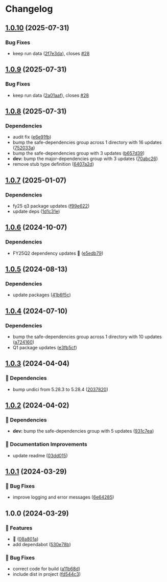 # Changelog

## [1.0.10](https://github.com/agrc/validate-address-action/compare/v1.0.9...v1.0.10) (2025-07-31)


### Bug Fixes

* keep run data ([2f7e3da](https://github.com/agrc/validate-address-action/commit/2f7e3da47a78439e8f26eb663d970b6994d78111)), closes [#28](https://github.com/agrc/validate-address-action/issues/28)

## [1.0.9](https://github.com/agrc/validate-address-action/compare/v1.0.8...v1.0.9) (2025-07-31)


### Bug Fixes

* keep run data ([2a01aaf](https://github.com/agrc/validate-address-action/commit/2a01aafab969f872e79e3d56b382a845451881b0)), closes [#28](https://github.com/agrc/validate-address-action/issues/28)

## [1.0.8](https://github.com/agrc/validate-address-action/compare/v1.0.7...v1.0.8) (2025-07-31)


### Dependencies

* audit fix ([e6e91fb](https://github.com/agrc/validate-address-action/commit/e6e91fbecf73f2f89ad94a24be4ceaa5f043bf44))
* bump the safe-dependencies group across 1 directory with 16 updates ([752033a](https://github.com/agrc/validate-address-action/commit/752033ae0e07e1472015e2d0ae02d6d4e5e46276))
* bump the safe-dependencies group with 3 updates ([b657d39](https://github.com/agrc/validate-address-action/commit/b657d393121f2fd80992896965414093e004f38b))
* **dev:** bump the major-dependencies group with 3 updates ([70abc26](https://github.com/agrc/validate-address-action/commit/70abc269cafbcd47c517414dad9e6ede40335bf0))
* remove stub type definition ([6407a2d](https://github.com/agrc/validate-address-action/commit/6407a2d251d2c883e0478a65b4f8b1e033493a30))

## [1.0.7](https://github.com/agrc/validate-address-action/compare/v1.0.6...v1.0.7) (2025-01-07)


### Dependencies

* fy25 q3 package updates ([f99e622](https://github.com/agrc/validate-address-action/commit/f99e62286ea5a4c06210146992b04f790af61243))
* update deps ([1d1c31e](https://github.com/agrc/validate-address-action/commit/1d1c31ed8a43043ce635e976f66e47e6bc739954))

## [1.0.6](https://github.com/agrc/validate-address-action/compare/v1.0.5...v1.0.6) (2024-10-07)


### Dependencies

* FY25Q2 dependency updates 🌲 ([e5edb79](https://github.com/agrc/validate-address-action/commit/e5edb79fbedb27ed1b66665f4f5fb8f3d48d54e7))

## [1.0.5](https://github.com/agrc/validate-address-action/compare/v1.0.4...v1.0.5) (2024-08-13)


### Dependencies

* update packages ([41b6f5c](https://github.com/agrc/validate-address-action/commit/41b6f5c21c1da34d625bc74bc187b6af89677954))

## [1.0.4](https://github.com/agrc/validate-address-action/compare/v1.0.3...v1.0.4) (2024-07-10)


### Dependencies

* bump the safe-dependencies group across 1 directory with 10 updates ([a724160](https://github.com/agrc/validate-address-action/commit/a7241601475ff406e9b97fedc7ebbe9dbfacc7ba))
* Q1 package updates ([e3fb5cf](https://github.com/agrc/validate-address-action/commit/e3fb5cf8fd226fb3d98f428ec3e779670763e992))

## [1.0.3](https://github.com/agrc/validate-address-action/compare/v1.0.2...v1.0.3) (2024-04-04)


### 🌲 Dependencies

* bump undici from 5.28.3 to 5.28.4 ([2037820](https://github.com/agrc/validate-address-action/commit/2037820f27a264948d7203f81e3ccb7128d9aa21))

## [1.0.2](https://github.com/agrc/validate-address-action/compare/v1.0.1...v1.0.2) (2024-04-02)


### 🌲 Dependencies

* **dev:** bump the safe-dependencies group with 5 updates ([931c7ea](https://github.com/agrc/validate-address-action/commit/931c7ea2dd3843d8f39d892d5287b396a9096858))


### 📖 Documentation Improvements

* update readme ([03dd015](https://github.com/agrc/validate-address-action/commit/03dd01515a3602cfa9c1dd4aea6ac99e0f916839))

## [1.0.1](https://github.com/agrc/validate-address-action/compare/v1.0.0...v1.0.1) (2024-03-29)


### 🐛 Bug Fixes

* improve logging and error messages ([6e64285](https://github.com/agrc/validate-address-action/commit/6e64285ec91a2477c9b0cb6eb6667749aaffe728))

## 1.0.0 (2024-03-29)


### 🚀 Features

* 🎉 ([08a801a](https://github.com/agrc/validate-address-action/commit/08a801a38d69cc796ae13fc31ccd8861bf082c56))
* add dependabot ([530e78b](https://github.com/agrc/validate-address-action/commit/530e78b1e0f6f9eb6e27f87d60ac12aa6377773d))


### 🐛 Bug Fixes

* correct code for build ([a11b68d](https://github.com/agrc/validate-address-action/commit/a11b68dbb4288b7587bf06144a33994898325c19))
* include dist in project ([fd544c3](https://github.com/agrc/validate-address-action/commit/fd544c3f7a479cd9f2fed63575965b179ba70c93))

